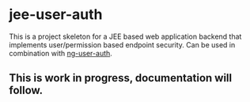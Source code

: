# jee-user-auth

This is a project skeleton for a JEE based web application backend that implements user/permission based endpoint security.
Can be used in combination with [ng-user-auth](https://github.com/puzzle/ng-user-auth).

## This is work in progress, documentation will follow.